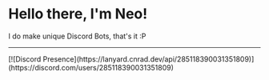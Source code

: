 # Hello there, I'm Neo!
I do make unique Discord Bots, that's it :P
<hr>
[![Discord Presence](https://lanyard.cnrad.dev/api/285118390031351809)](https://discord.com/users/285118390031351809)
